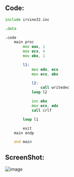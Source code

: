 ## Code:

```asm
include irvine32.inc

.data

.code
	main proc
		mov eax, 1
		mov ecx, 4
		mov ebx, 1 

		l1:
			mov edx, ecx
			mov ecx, ebx

			l2:
				call writedec
			loop l2

			inc ebx
			mov ecx, edx
			call crlf

		loop l1

		exit
	main endp

	end main
```

## ScreenShot:

![image](https://github.com/user-attachments/assets/6738693e-df23-466c-b6d5-b39ac0c71847)
